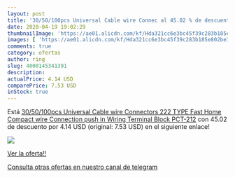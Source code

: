 ```yaml
---
layout: post
title: '30/50/100pcs Universal Cable wire Connec al 45.02 % de descuento'
date: 2020-04-19 19:02:29
thumbnailImage: 'https://ae01.alicdn.com/kf/Hda321cc6e3bc45f39c283b185e802be36/30-50-100pcs-Universal-Cable-wire-Connectors-222-TYPE-Fast-Home-Compact-wire-Connection-push-in.jpg_350x350._SL200_.jpg'
images: [ 'https://ae01.alicdn.com/kf/Hda321cc6e3bc45f39c283b185e802be36/30-50-100pcs-Universal-Cable-wire-Connectors-222-TYPE-Fast-Home-Compact-wire-Connection-push-in.jpg_350x350._SL200_.jpg' ]
comments: true
category: ofertas
author: ring
slug: 4000145341391
description:
actualPrice: 4.14 USD
comparePrice: 7.53 USD
inStock: true
---
```


Está [30/50/100pcs Universal Cable wire Connectors 222 TYPE Fast Home Compact wire Connection push in Wiring Terminal Block PCT-212](https://www.amazon.com/dp/4000145341391/?tag=redken08-20) con 45.02 de descuento por 4.14 USD (original: 7.53 USD) en el siguiente enlace!

[![](https://ae01.alicdn.com/kf/Hda321cc6e3bc45f39c283b185e802be36/30-50-100pcs-Universal-Cable-wire-Connectors-222-TYPE-Fast-Home-Compact-wire-Connection-push-in.jpg_350x350._SL200_.jpg)](https://www.amazon.com/dp/4000145341391/?tag=redken08-20)

[Ver la oferta!!](https://www.amazon.com/dp/4000145341391/?tag=redken08-20)

[Consulta otras ofertas en nuestro canal de telegram](https://t.me/s/ofertas25)
